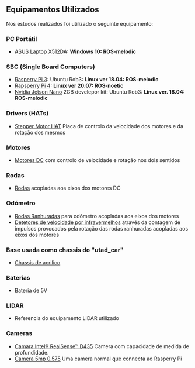 ## Equipamentos Utilizados

Nos estudos realizados foi utilizado o seguinte equipamento:

### PC Portátil
- [ASUS Laptop X512DA](./Portátil%20ASUS%20Laptop%20X512DA.313.md): __Windows 10: ROS-melodic__

### SBC (Single Board Computers)
- [Rasperry Pi 3](./Raspberry%20PI%203.md): Ubuntu Rob3: __Linux ver 18.04: ROS-melodic__
- [Rapsperry Pi 4](./Raspberry%20PI%204.md): __Linux ver 20.07: ROS-noetic__
- [Nvidia Jetson Nano](./Nvidia%20Jetson%20Nano%202GB%20develepor%20kit.md) 2GB develepor kit: Ubuntu Rob3: __Linux ver. 18.04: ROS-melodic__

### Drivers (HATs)
- [Stepper Motor HAT](./Stepper%20Motor%20HAT%20for%20Raspberry%20Pi.md) Placa de controlo da velocidade dos motores e da rotação dos mesmos

### Motores
- [Motores DC](./Motores%20de%20tração.md) com controlo de velocidade e rotação nos dois sentidos

### Rodas
- [Rodas]() acopladas aos eixos dos motores DC

### Odómetro
- [Rodas Ranhuradas](./Roda%20ranhurada%20para%20odómetro.md) para odômetro acopladas aos eixos dos motores
- [Detetores de velocidade por infravermelhos](./Detetor%20de%20velocidade%20por%20Infravermelhos.md) através da contagem de impulsos provocados pela rotação das rodas ranhuradas acopladas aos eixos dos motores


### Base usada como chassis do "utad_car"
- [Chassis de acrilico](./Chassis%20de%20acr%C3%ADlico.md)

### Baterias
- Bateria de 5V

### LIDAR
- Referencia do equipamento LIDAR utilizado

### Cameras
- [Camara Intel® RealSense™ D435](./Camara%20Intel%C2%AE%20RealSense%E2%84%A2%20D435.md) Camera com capacidade de medida de profundidade.
- [Camera 5mp 0.575](./Camera%205mp%200.575.md) Uma camera normal que connecta ao Rasperry Pi

